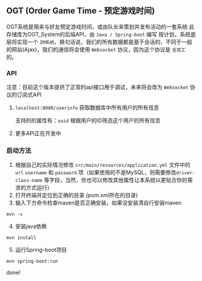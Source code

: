 ## OGT (Order Game Time - 预定游戏时间)
OGT系统是用来与好友预定游戏时间，或由队长来策划并发布活动的一套系统
此存储库为OGT_System的后端API，由 `Java / Spring-boot` 编写
按计划，系统底层将实现一个 `IM系统`，换句话说，我们的所有数据都是基于会话的，不同于一般的网站(Ajax)，我们的通信将会使用 `Websocket` 协议，因为这个协议是 `全双工` 的。
### API
注意：目前这个版本提供了正常的api接口用于调试，未来将会改为 `Websocket` 协议的订阅式API
1. `localhost:8080/userinfo`   获取数据库中所有用户的所有信息

     支持的的属性有：`uuid` 根据用户的ID筛选这个用户的所有信息
2. 更多API正在开发中

### 启动方法
1. 根据自己的实际情况修改 `src/main/resources/application.yml` 文件中的 `url` `username` 和 `password` 项（如果使用的不是MySQL，则需要修改`driver-class-name` 等字段，当然，你也可以修改其他属性让本系统以更贴合你的需求的方式运行）
2. 打开终端并定位到正确的目录 (pom.xml所在的目录)
3. 输入下方命令检查maven是否正确安装，如果没安装清自行安装maven
```
mvn -v
```
4. 安装java依赖
```
mvn install
```
5. 运行Spring-boot项目
```
mvn spring-boot:run
```

done!
